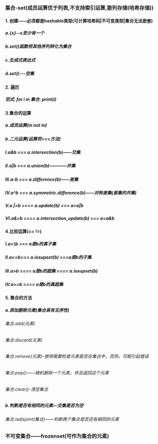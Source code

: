 ### 集合-set(成员运算优于列表,不支持索引运算,散列存储(哈希存储))

#### 1. 创建——必须都是hashable类型(可计算哈希码|不可变类型|集合无法嵌套)

##### a.{x}--x至少有一个

##### b.set()函数将其他序列转化为集合

##### c.生成式表达式

##### d.set()---空集

#### 2. 遍历

##### 范式: for i in 集合: print(i)

#### 3.集合的运算

##### a.成员运算(in not in)

##### b.二元运算(运算符===方法)

##### I.a&b === a.intersection(b)——交集

##### II.a|b === a.union(b)————并集

##### III.a-b === a.difference(b)——差集

##### IV.a^b === a.symmetric.difference(b)——对称差集(差集的并集)

##### V.a |=b ==== a.update(b) === a=a|b

##### VI.a&=b ==== a.intersection_update(b) === a=a&b

#### 4.比较运算(== !=)

##### I.a<\b  === a是b的真子集

##### II.a<=b=== a.issupset(b) ===a是b的子集

##### III.a>b ==== a是b的超集 ==== a.issupset(b)

##### IV.a>=b ==== a是b的真超集

#### 5. 集合的方法

##### a.添加删除元素(集合具有无序性)

###### 集合.add(元素)

###### 集合.discard(元素)

###### 集合.remove(元素)-使用需要检查元素是否在集合中，否则，可能引起错误

###### 集合.pop()——随机删除一个元素，并且返回这个元素

###### 集合.clear()-清空集合

##### b.判断是否有相同的元素—交集是否为空

###### 集合.isdisjoint(集合)——判断两个集合是否还有相同的元素

### 不可变集合——frozenset(可作为集合的元素)